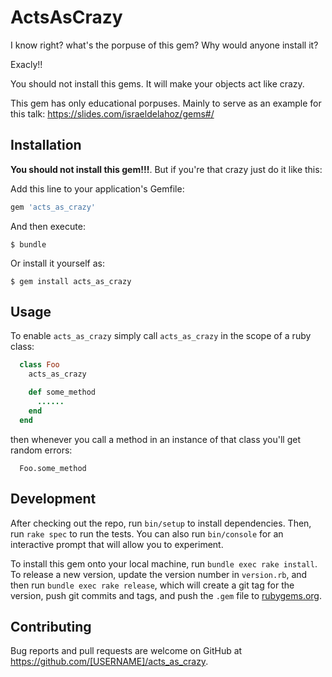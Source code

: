 # ActsAsCrazy

I know right? what's the porpuse of this gem? Why would anyone install it?

Exacly!!

You should not install this gems. It will make your objects act like crazy.

This gem has only educational porpuses. Mainly to serve as an example for this talk: https://slides.com/israeldelahoz/gems#/

## Installation

**You should not install this gem!!!**. But if you're that crazy just do it like this:

Add this line to your application's Gemfile:

```ruby
gem 'acts_as_crazy'
```

And then execute:

    $ bundle

Or install it yourself as:

    $ gem install acts_as_crazy

## Usage

To enable `acts_as_crazy` simply call `acts_as_crazy` in the scope of a ruby class:

```ruby
  class Foo
    acts_as_crazy

    def some_method
      ......
    end
  end
```

then whenever you call a method in an instance of that class you'll get random errors:

```
  Foo.some_method
```


## Development

After checking out the repo, run `bin/setup` to install dependencies. Then, run `rake spec` to run the tests. You can also run `bin/console` for an interactive prompt that will allow you to experiment.

To install this gem onto your local machine, run `bundle exec rake install`. To release a new version, update the version number in `version.rb`, and then run `bundle exec rake release`, which will create a git tag for the version, push git commits and tags, and push the `.gem` file to [rubygems.org](https://rubygems.org).

## Contributing

Bug reports and pull requests are welcome on GitHub at https://github.com/[USERNAME]/acts_as_crazy.
